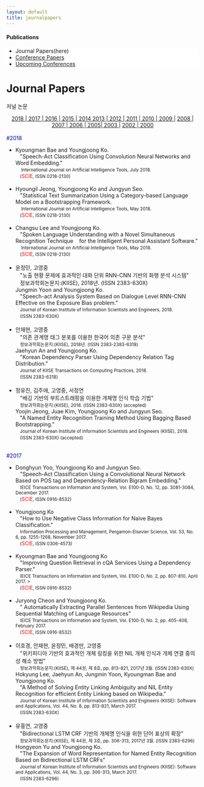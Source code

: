 ```yaml
---
layout: default
title: journalpapers
---
```

 <h4>Publications</h4>
 <div class="linklink" style = "background-color:#ffffff;border-radius:0 15px">
          <ul class="posts-list">
            <li>Journal Papers(here)
            </li>
            <li class="post-link">
                <a class="post-title" href="https://youngjoongko.github.io/Publications/conferencepapers/">Conference Papers</a>
            </li>
            <li class="post-link">
                <a class="post-title" href="https://youngjoongko.github.io/Publications/upcomingconferences/">Upcoming Conferences</a>
            </li>
          </ul>
  </div>



<div class="post">
	<h1 class="pageTitle">Journal Papers</h1>	
	<p class="meta">저널 논문</p>
	<div class="linklink" style = "text-align:center;">
		<a href="#1"> 2018 </a>|<a href="#2"> 2017 </a>|<a href="#3"> 2016 </a>|<a href="#4"> 2015 </a>|<a href="#5"> 2014 </a>
		<a href="#6"> 2013 </a>|<a href="#7"> 2012 </a>|<a href="#8"> 2011 </a>|<a href="#9"> 2010 </a>|<a href="#10"> 2009 </a>|
		<a href="#11"> 2008 </a>|<a href="#12"> 2007 </a>|<a href="#13"> 2006 </a>|<a href="#14"> 2005</a>|<a href="#15"> 2003 </a>|
		<a href="#16"> 2002 </a>|<a href="#17"> 2000 </a></div>
	
</div>
<br>
<a name="1"><font style = "color:#0000A5;">#2018</font></a>
<ul>
		                <li>Kyoungman Bae and Youngjoong Ko. 
					<br>&nbsp;&nbsp;&nbsp;&quot;Speech-Act Classification Using Convolution Neural Networks and Word Embedding.&quot;
					<br>&nbsp;&nbsp;&nbsp;<small> International Journal on Artificial Intelligence Tools, July 2018.</small>
					<br>&nbsp;&nbsp;&nbsp;<small>(<font size="2" color="red">SCIE</font>, ISSN 0218-2130)</small>
				</li><br>
				<li>Hyoungil Jeong, Youngjoong Ko and Jungyun Seo. 
					<br>&nbsp;&nbsp;&nbsp;&quot;Statistical Text Summarization Using a Category-based Language Model on a Bootstrapping Framework.
					<br>&nbsp;&nbsp;&nbsp;<small> International Journal on Artificial Intelligence Tools, May 2018.</small>
					<br>&nbsp;&nbsp;&nbsp;<small>(<font size="2" color="red">SCIE</font>, ISSN 0218-2130)</small>
				</li><br>
				<li>Changsu Lee and Youngjoong Ko.
					<br>&nbsp;&nbsp;&nbsp;&quot;Spoken Language Understanding with a Novel Simultaneous Recognition Technique  &nbsp;&nbsp;&nbsp;for the Intelligent Personal Assistant Software.&quot;
					<br>&nbsp;&nbsp;&nbsp;<small> International Journal on Artificial Intelligence Tools, May 2018.</small>
					<br>&nbsp;&nbsp;&nbsp;<small>(<font size="2" color="red">SCIE</font>, ISSN 0218-2130)</small>
				</li><br>
				<li>  윤정민, 고영중
					<br>&nbsp;&nbsp;&nbsp;&quot;노출 현황 문제에 효과적인 대화 단위 RNN-CNN 기반의 화행 분석 시스템"
					<br>&nbsp;&nbsp;&nbsp;정보과학회논문지:(KIISE),  2018년. (ISSN 2383-630X)
					<br>Jungmin Yoon and Youngjoong Ko.
					<br>&nbsp;&nbsp;&nbsp;&quot;Speech-act Analysis System Based on Dialogue Level RNN-CNN Effective on the Exposure Bias problem.&quot;
					<br>&nbsp;&nbsp;&nbsp;<small>Journal of Korean Institute of Information Scientists and Engineers, 2018. </small>
					<br>&nbsp;&nbsp;&nbsp;<small>(ISSN 2383-630X)</small>
				</li><br>
				<li>안재현, 고영중
					<br>&nbsp;&nbsp;&nbsp;&quot;의존 관계명 태그 분포를 이용한 한국어 의존 구문 분석"
					<br>&nbsp;&nbsp;&nbsp;<small>정보과학회논문지:(KIISE),  2018년. (ISSN 2383-2383-6318) </small>							<br>Jaehyun An and Youngjoong Ko.
					<br>&nbsp;&nbsp;&nbsp;&quot;Korean Dependency Parser Using Dependency Relation Tag Distribution.&quot;
					<br>&nbsp;&nbsp;&nbsp;<small>Journal of KIISE Transactions on Computing Practices,  2018.</small>
					<br>&nbsp;&nbsp;&nbsp;<small>(ISSN 2383-6318)</small>
				</li><br>
				<li> 정유진, 김주애, 고영중, 서정연
					<br>&nbsp;&nbsp;&nbsp;&quot;배깅 기반의 부트스트래핑을 이용한 개체명 인식 학습 기법"
					<br>&nbsp;&nbsp;&nbsp;<small>정보과학회논문지:(KIISE), 2018.  (ISSN 2383-630X) (accepted)</small>
		               		<br>Yoojin Jeong, Juae Kim, Youngjoong Ko and Jungyun Seo. 
					<br>&nbsp;&nbsp;&nbsp;&quot;A Named Entity Recognition Training Method Using Bagging Based Bootstrapping.&quot;
					<br>&nbsp;&nbsp;&nbsp;<small>Journal of Korean Institute of Information Scientists and Engineers (KIISE), 2018. </small>
					<br>&nbsp;&nbsp;&nbsp;<small>(ISSN 2383-630X) (accepted)</small>
				</li><br>           
</ul>

<a name="2"><font style = "color:#0000A5;">#2017</font></a>
<ul>
		                <li>Donghyun Yoo, Youngjoong Ko and Jungyun Seo. 
				<br>&nbsp;&nbsp;&nbsp;"Speech-Act Classification Using a Convolutional Neural Network Based on POS tag and    Dependency-Relation Bigram Embedding."
				<br>&nbsp;&nbsp;&nbsp;<small>IEICE Transactions on Information and System, Vol. E100-D, No. 12, pp. 3081-3084, December 2017. </small>
				<br>&nbsp;&nbsp;&nbsp;<small>(<font size="2" color="red">SCIE</font>, ISSN 0916-8532)</small>
				</li><br>
				<li>Youngjoong Ko 
				<br>&nbsp;&nbsp;&nbsp;"How to Use Negative Class Information for Naive Bayes Classification." 
				<br>&nbsp;&nbsp;&nbsp;<small>Information Processing and Management, Pergamon-Elsevier Science, Vol. 53, No. 6, pp. 1255-1268,    November 2017. </small>
				<br>&nbsp;&nbsp;&nbsp;<small>(<font size="2" color="red">SCIE</font>, ISSN 0306-4573)</small>
				</li><br>
				<li>Kyoungman Bae and Youngjoong Ko
				<br>&nbsp;&nbsp;&nbsp;"Improving Question Retrieval in cQA Services Using a Dependency Parser." 
				<br>&nbsp;&nbsp;&nbsp;<small>IEICE Transactions on Information and System, Vol. E100-D, No. 2, pp. 807-810, April 2017. ></small>
				<br>&nbsp;&nbsp;&nbsp;<small>(<font size="2" color="red">SCIE</font>, ISSN 0916-8532)</small>
				</li><br>
				<li>Juryong Cheon and Youngjoong Ko. 
				<br>&nbsp;&nbsp;&nbsp;" Automatically Extracting Parallel Sentences from Wikipedia Using Sequential Matching of Language    Resources" 
				<br>&nbsp;&nbsp;&nbsp;<small>IEICE Transactions on Information and System, Vol. E100-D, No. 2, pp. 405-408, February 2017. </small>
				<br>&nbsp;&nbsp;&nbsp;<small>(<font size="2" color="red">SCIE</font>, ISSN 0916-8532)</small>
				</li><br>
				<li>이호경, 안재현, 윤정민, 배경만, 고영중  
				<br>&nbsp;&nbsp;&nbsp;"위키피디아 기반의 효과적인 개체 링킹을 위한 NIL 개체 인식과 개체 연결 중의성 해소 방법" 
				<br>&nbsp;&nbsp;&nbsp;<small>정보과학회논문지:(KIISE), 제 44권, 제 8호, pp. 813-821, 2017년 3월. (ISSN 2383-630X)</small>
				<br>Hokyung Lee, Jaehyun An, Jungmin Yoon, Kyoungman Bae and Youngjoong Ko.  
				<br>&nbsp;&nbsp;&nbsp;"A Method of Solving Entity Linking Ambiguity and NIL Entity Recognition for efficient Entity Linking based on Wikipedia." 
				<br>&nbsp;&nbsp;&nbsp;<small>Journal of Korean Institute of Information Scientists and Engineers (KIISE): Software and Applications, 
   Vol. 44, No. 8, pp. 813-821, March 2017. </small>
				<br>&nbsp;&nbsp;&nbsp;<small>(ISSN 2383-630X)</small>
				</li><br>
				<li>유홍연, 고영중 
				<br>&nbsp;&nbsp;&nbsp;"Bidirectional LSTM CRF 기반의 개체명 인식을 위한 단어 표상의 확장" 
				<br>&nbsp;&nbsp;&nbsp;<small>정보과학회논문지:(KIISE), 제 44권, 제 3호, pp. 306-313, 2017년 3월. (ISSN 2383-6296)</small>
				<br>Hongyeon Yu and Youngjoong Ko. 
				<br>&nbsp;&nbsp;&nbsp;"The Expansion of Word Representation for Named Entity Recognition Based on Bidirectional LSTM CRFs" 
				<br>&nbsp;&nbsp;&nbsp;<small>Journal of Korean Institute of Information Scientists and Engineers (KIISE): Software and Applications, Vol. 44, No. 3, pp. 306-313, March 2017. </small>
				<br>&nbsp;&nbsp;&nbsp;<small>(ISSN 2383-6296)</small>
				</li><br>
</ul>
